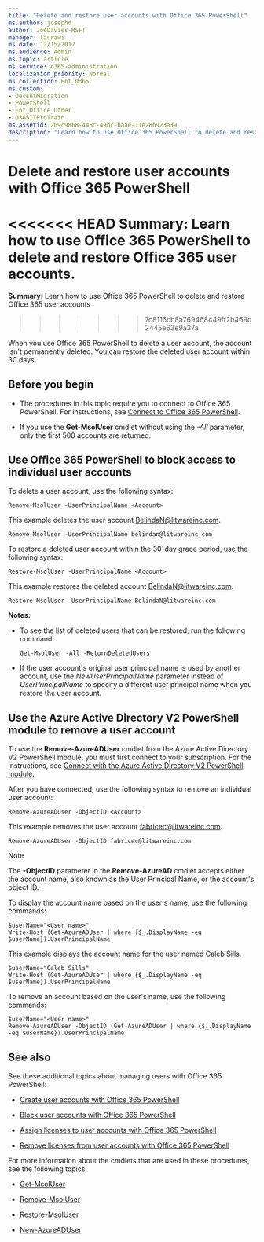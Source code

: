 ```yaml
---
title: "Delete and restore user accounts with Office 365 PowerShell"
ms.author: josephd
author: JoeDavies-MSFT
manager: laurawi
ms.date: 12/15/2017
ms.audience: Admin
ms.topic: article
ms.service: o365-administration
localization_priority: Normal
ms.collection: Ent_O365
ms.custom:
- DecEntMigration
- PowerShell
- Ent_Office_Other
- O365ITProTrain
ms.assetid: 209c9868-448c-49bc-baae-11e28b923a39
description: "Learn how to use Office 365 PowerShell to delete and restore Office 365 user accounts."
---
```


# Delete and restore user accounts with Office 365 PowerShell

<<<<<<< HEAD
**Summary:**  Learn how to use Office 365 PowerShell to delete and restore Office 365 user accounts.
=======
**Summary:**  Learn how to use Office 365 PowerShell to delete and restore Office 365 user accounts
>>>>>>> 7c8116cb8a769468449ff2b469d2445e63e9a37a
  
When you use Office 365 PowerShell to delete a user account, the account isn't permanently deleted. You can restore the deleted user account within 30 days.
  
## Before you begin

- The procedures in this topic require you to connect to Office 365 PowerShell. For instructions, see [Connect to Office 365 PowerShell](connect-to-office-365-powershell.md).
    
- If you use the **Get-MsolUser** cmdlet without using the _-All_ parameter, only the first 500 accounts are returned.
    
## Use Office 365 PowerShell to block access to individual user accounts
<a name="ShortVersion"> </a>

To delete a user account, use the following syntax:
  
```
Remove-MsolUser -UserPrincipalName <Account>
```

This example deletes the user account BelindaN@litwareinc.com.
  
```
Remove-MsolUser -UserPrincipalName belindan@litwareinc.com
```

To restore a deleted user account within the 30-day grace period, use the following syntax:
  
```
Restore-MsolUser -UserPrincipalName <Account>
```

This example restores the deleted account BelindaN@litwareinc.com.
  
```
Restore-MsolUser -UserPrincipalName BelindaN@litwareinc.com
```

 **Notes:**
  
- To see the list of deleted users that can be restored, run the following command:
    
  ```
  Get-MsolUser -All -ReturnDeletedUsers
  ```

- If the user account's original user principal name is used by another account, use the  _NewUserPrincipalName_ parameter instead of _UserPrincipalName_ to specify a different user principal name when you restore the user account.
    
## Use the Azure Active Directory V2 PowerShell module to remove a user account
<a name="ShortVersion"> </a>

To use the **Remove-AzureADUser** cmdlet from the Azure Active Directory V2 PowerShell module, you must first connect to your subscription. For the instructions, see [Connect with the Azure Active Directory V2 PowerShell module](https://go.microsoft.com/fwlink/?linkid=842218).
  
After you have connected, use the following syntax to remove an individual user account:
  
```
Remove-AzureADUser -ObjectID <Account>
```

This example removes the user account fabricec@litwareinc.com.
  
```
Remove-AzureADUser -ObjectID fabricec@litwareinc.com
```

> [!NOTE]
> The **-ObjectID** parameter in the **Remove-AzureAD** cmdlet accepts either the account name, also known as the User Principal Name, or the account's object ID.
  
To display the account name based on the user's name, use the following commands:
  
```
$userName="<User name>"
Write-Host (Get-AzureADUser | where {$_.DisplayName -eq $userName}).UserPrincipalName
```

This example displays the account name for the user named Caleb Sills.
  
```
$userName="Caleb Sills"
Write-Host (Get-AzureADUser | where {$_.DisplayName -eq $userName}).UserPrincipalName
```

To remove an account based on the user's name, use the following commands:
  
```
$userName="<User name>"
Remove-AzureADUser -ObjectID (Get-AzureADUser | where {$_.DisplayName -eq $userName}).UserPrincipalName
```

## See also
<a name="SeeAlso"> </a>

See these additional topics about managing users with Office 365 PowerShell:
  
- [Create user accounts with Office 365 PowerShell](create-user-accounts-with-office-365-powershell.md)
    
- [Block user accounts with Office 365 PowerShell](block-user-accounts-with-office-365-powershell.md)
    
- [Assign licenses to user accounts with Office 365 PowerShell](assign-licenses-to-user-accounts-with-office-365-powershell.md)
    
- [Remove licenses from user accounts with Office 365 PowerShell](remove-licenses-from-user-accounts-with-office-365-powershell.md)
    
For more information about the cmdlets that are used in these procedures, see the following topics:
  
- [Get-MsolUser](https://go.microsoft.com/fwlink/p/?LinkId=691543)
    
- [Remove-MsolUser](https://go.microsoft.com/fwlink/p/?LinkId=691636)
    
- [Restore-MsolUser](https://go.microsoft.com/fwlink/p/?LinkId=691637)
    
- [New-​Azure​AD​User](https://docs.microsoft.com/powershell/module/azuread/new-azureaduser?view=azureadps-2.0)
    

